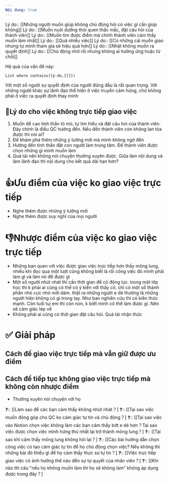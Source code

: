 ```yaml
---
Nội dung: true
---
```


Lý do:: [[Những người muốn giúp không chủ động hỏi có việc gì cần giúp không]]
Lý do:: [[Muốn nuôi dưỡng thói quen thắc mắc, đặt câu hỏi của thành viên]]
Lý do:: [[Muốn tìm được điểm mà chính thành viên cảm thấy muốn làm nhất]]
Lý do:: [[Quá nhiều việc]]
Lý do:: [[Có những cái muốn giao nhưng tự mình tham gia sẽ hiệu quả hơn]]
Lý do:: [[Nhật không muốn ra quyết định]]
Lý do:: [[Chủ động nhờ rồi nhưng không ai hưởng ứng hoặc từ chối]]

Hệ quả của vấn đề này:
```dataview
List where contains(lý-do,[[]])
```

 
Với một số người sự quyết định của người đứng đầu là rất quan trọng. Với những người khác sự lãnh đạo thể hiện ở việc truyền cảm hứng, chứ không phải ở việc ra quyết định thay mình

## 🤔Lý do cho việc không trực tiếp giao việc

1. Muốn đề cao tinh thần tò mò, tự tìm hiểu và đặt câu hỏi của thành viên. Đây chính là điều QC hướng đến. Nếu đến thành viên còn không lan tỏa được thì nói ai? 
2. Để khám phá thêm những ý tưởng mới mà mình không ngờ đến
3. Hướng đến tinh thần đặt con người làm trung tâm. Để thành viên được chọn những gì mình muốn làm
4. Quá tải nên không nói chuyện thường xuyên được. Giữa làm nội dung và làm lãnh đạo thì nội dung cho kết quả dài hạn hơn? 

# 👍Ưu điểm của việc ko giao việc trực tiếp
- Nghe thêm được những ý tưởng mới
- Nghe thêm được suy nghĩ của mọi người

# 👎Nhược điểm của việc ko giao việc trực tiếp
- Những bạn quen với việc được giao việc trực tiếp hơn thấy mông lung, nhiều khi đọc qua một lượt cũng không biết là rồi công việc đó mình phải làm gì và làm nó để được gì
- Một số người nhút nhát thì cần thời gian để có động lực. trong một lớp học thì k phải ai cũng có thể có ý kiến với thầy cô. chỉ có một số thành phần nhỏ cực nhỏ mới dám. thật ra những người e dè thường là những người hiện không có gì trong tay. Như ban nghiên cứu thì có kiến thức mạnh. Còn tuổi tụi em thì còn non, k biết mình có thể làm được gì. Nên sẽ cảm giác lép vế
- Không phải ai cũng có thời gian đặt câu hỏi. Quá tải nhận thức

# ✅ Giải pháp
## Cách để giao việc trực tiếp mà vẫn giữ được ưu điểm
## Cách để tiếp tục không giao việc trực tiếp mà không còn nhược điểm
- Thường xuyên nói chuyện với họ

❓:: [[Làm sao để các bạn cảm thấy không nhút nhát？]
❓:: [[Tại sao việc muốn đóng góp cho QC ko cảm giác tự tin và chủ động？]
❓:: [[Tại sao việc vào Notion chọn việc không làm các bạn cảm thấy bớt e dè hơn？Tại sao việc được chọn việc mình hứng thú nhất lại trở thành mông lung？]
❓:: [[Tại sao khi cảm thấy mông lung không hỏi lại？]
❓:: [[Các bài hướng dẫn chọn công việc có tạo cảm giác tự tin để họ chủ động chọn việc? Nếu không thì những bài đó thiếu gì để họ cảm thấy thực sự tự tin？]
❓:: [[Việc trực tiếp giao việc có ảnh hưởng thế nào đến sự tự quyết của nhân viên？]
❓:: [[Khi nào thì câu "nếu họ không muốn làm thì họ sẽ không làm" không áp dụng được trong đây？]
